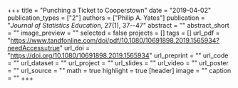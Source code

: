 +++
title = "Punching a Ticket to Cooperstown"
date = "2019-04-02"
publication_types = ["2"]
authors = ["Philip A. Yates"]
publication = "_Journal of Statistics Education_, 27(1), 37--47"
abstract = ""
abstract_short = ""
image_preview = ""
selected = false
projects = []
tags = []
url_pdf = "https://www.tandfonline.com/doi/pdf/10.1080/10691898.2019.1565934?needAccess=true"
url_doi = "https://doi.org/10.1080/10691898.2019.1565934"
url_preprint = ""
url_code = ""
url_dataset = ""
url_project = ""
url_slides = ""
url_video = ""
url_poster = ""
url_source = ""
math = true
highlight = true
[header]
image = ""
caption = ""
+++
